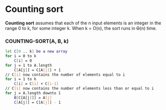 # Counting sort

**Counting sort** assumes that each of the n input elements is an integer in the range 0 to k, for some integer k. When k = O\(n\), the sort runs in ~~O~~\(n\) time.

### COUNTING-SORT\(A, B, k\)

```bash
let C[0 .. k] be a new array
for i = 0 to k
    C[i] = 0
for j = 1 to A.length
    C[A[j]] = C[A[j]] + 1
// C[i] now contains the number of elements equal to i
for i = 1 to k
    C[i] = C[i] + C[i-1]
// C[i] now contains the number of elements less than or equal to i
for j = A.length downto 1
    B[C[A[j]]] = A[j]
    C[A[j]] = C[A[j]] - 1
```



